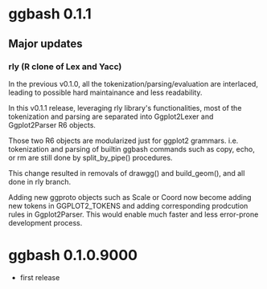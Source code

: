 # ggbash 0.1.1

## Major updates

### rly (R clone of Lex and Yacc)

In the previous v0.1.0, all the tokenization/parsing/evaluation are interlaced,
leading to possible hard maintainance and less readability.

In this v0.1.1 release, leveraging rly library's functionalities,
most of the tokenization and parsing are
separated into Ggplot2Lexer and Ggplot2Parser R6 objects.

Those two R6 objects are modularized just for ggplot2 grammars.
i.e. tokenization and parsing of builtin ggbash commands
such as copy, echo, or rm are still done by split_by_pipe() procedures.

This change resulted in removals of drawgg() and build_geom(),
and all done in rly branch.

Adding new ggproto objects such as Scale or Coord now become
adding new tokens in GGPLOT2_TOKENS and adding corresponding
prodcution rules in Ggplot2Parser.
This would enable much faster and less error-prone development process.

# ggbash 0.1.0.9000

* first release
